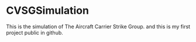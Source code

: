 CVSGSimulation
==============

This is the simulation of The Aircraft Carrier Strike Group. and this is my first project public in github.
